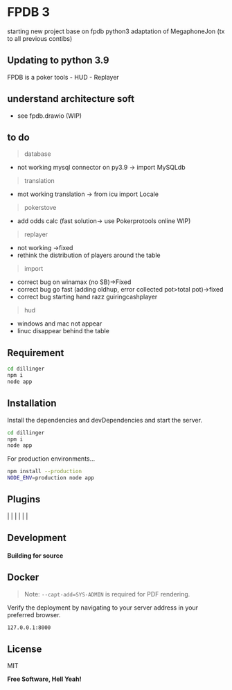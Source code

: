# FPDB 3
starting new project base on fpdb python3 adaptation of MegaphoneJon (tx to all previous contibs)
## Updating to python 3.9
FPDB is a poker tools - HUD - Replayer

## understand architecture soft

- see fpdb.drawio (WIP)

## to do
>database
- not working mysql connector on py3.9 -> import MySQLdb
>translation
- mot working translation -> from icu import Locale
>pokerstove
- add odds calc (fast solution-> use Pokerprotools online WIP) 
>replayer
- not working ->fixed
- rethink the distribution of players around the table
>import
- correct bug on winamax (no SB)->Fixed
- correct bug go fast (adding oldhup, error collected pot>total pot)->fixed
- correct bug starting  hand razz guiringcashplayer
>hud
- windows and mac not appear
- linuc disappear behind the table


## Requirement
```sh
cd dillinger
npm i
node app
```


## Installation


Install the dependencies and devDependencies and start the server.

```sh
cd dillinger
npm i
node app
```

For production environments...

```sh
npm install --production
NODE_ENV=production node app
```

## Plugins



|  |  |
|  | |


## Development



#### Building for source


## Docker



> Note: `--capt-add=SYS-ADMIN` is required for PDF rendering.

Verify the deployment by navigating to your server address in
your preferred browser.

```sh
127.0.0.1:8000
```

## License

MIT

**Free Software, Hell Yeah!**


